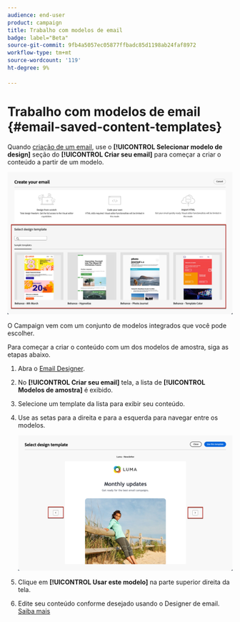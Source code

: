 ```yaml
---
audience: end-user
product: campaign
title: Trabalho com modelos de email
badge: label="Beta"
source-git-commit: 9fb4a5057ec05877ffbadc85d1198ab24faf8972
workflow-type: tm+mt
source-wordcount: '119'
ht-degree: 9%

---
```


# Trabalho com modelos de email {#email-saved-content-templates}

Quando [criação de um email](../email/create-email.md), use o **[!UICONTROL Selecionar modelo de design]** seção do **[!UICONTROL Criar seu email]** para começar a criar o conteúdo a partir de um modelo.

![](assets/email_designer-sample-templates.png)

O Campaign vem com um conjunto de modelos integrados que você pode escolher.

Para começar a criar o conteúdo com um dos modelos de amostra, siga as etapas abaixo.

1. Abra o [Email Designer](get-started-email-designer.md).

1. No **[!UICONTROL Criar seu email]** tela, a lista de **[!UICONTROL Modelos de amostra]**  é exibido.

1. Selecione um template da lista para exibir seu conteúdo.

1. Use as setas para a direita e para a esquerda para navegar entre os modelos.

   ![](assets/email_designer-sample-templates-navigate.png)

1. Clique em **[!UICONTROL Usar este modelo]** na parte superior direita da tela.

1. Edite seu conteúdo conforme desejado usando o Designer de email. [Saiba mais](create-email-content.md)
